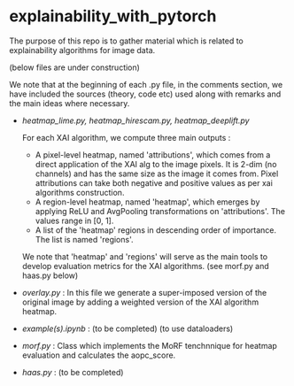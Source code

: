 # explainability_with_pytorch

The purpose of this repo is to gather material which is related to explainability algorithms for image data.

(below files are under construction)

We note that at the beginning of each .py file, in the comments section, we have included the sources (theory, code etc) used along with remarks and the main ideas where necessary.

- *heatmap_lime.py, heatmap_hirescam.py, heatmap_deeplift.py* <br/>

    For each XAI algorithm, we compute three main outputs :
    
    - A pixel-level heatmap, named 'attributions', which comes from a direct application of the XAI alg to the image pixels. It is 2-dim (no channels) and has the same size as the image it comes from. Pixel attributions can take both negative and positive values as per xai algorithms construction.
    - A region-level heatmap, named 'heatmap', which emerges by applying ReLU and AvgPooling transformations on 'attributions'. The values range in [0, 1].
    - A list of the 'heatmap' regions in descending order of importance. The list is named 'regions'.

    We note that 'heatmap' and 'regions' will serve as the main tools to develop evaluation metrics for the XAI algorithms. (see morf.py and haas.py below)

- *overlay.py* : In this file we generate a super-imposed version of the original image by adding a weighted version of the XAI algorithm heatmap.

- *example(s).ipynb* : (to be completed) (to use dataloaders)

- *morf.py* : Class which implements the MoRF tenchnnique for heatmap evaluation and calculates the aopc_score.

- *haas.py* : (to be completed)
